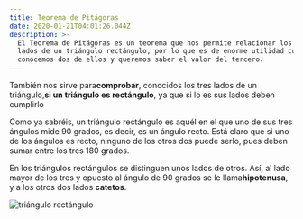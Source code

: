 ```yaml
---
title: Teorema de Pitágoras
date: 2020-01-21T04:01:26.044Z
description: >-
  El Teorema de Pitágoras es un teorema que nos permite relacionar los tres
  lados de un triángulo rectángulo, por lo que es de enorme utilidad cuando
  conocemos dos de ellos y queremos saber el valor del tercero.
---
```

<!--StartFragment-->

También nos sirve para**comprobar**, conocidos los tres lados de un triángulo,**si un triángulo es rectángulo**, ya que si lo es sus lados deben cumplirlo

<!--EndFragment-->

<!--StartFragment-->

Como ya sabréis, un triángulo rectángulo es aquél en el que uno de sus tres ángulos mide 90 grados, es decir, es un ángulo recto. Está claro que si uno de los ángulos es recto, ninguno de los otros dos puede serlo, pues deben sumar entre los tres 180 grados.

En los triángulos rectángulos se distinguen unos lados de otros. Así, al lado mayor de los tres y opuesto al ángulo de 90 grados se le llama**hipotenusa**, y a los otros dos lados **catetos**.

<!--EndFragment-->

![triángulo rectángulo](/img/triangulos_rectangulos.jpg "triángulo rectángulo")
